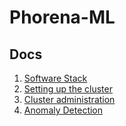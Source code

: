 # Phorena-ML
## Docs
1. [Software Stack](/docs/01-software_stack.md)
2. [Setting up the cluster](/docs/02-setting_up_the_cluster.md)
3. [Cluster administration](/docs/03-cluster_administration.md)
4. [Anomaly Detection](/docs/04-anomaly_detection.md)

